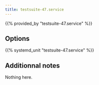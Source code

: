 ```yaml
---
title: testsuite-47.service
---
```


{{% provided_by "testsuite-47.service" %}}

## Options

{{% systemd_unit "testsuite-47.service" %}}

## Additionnal notes

Nothing here.